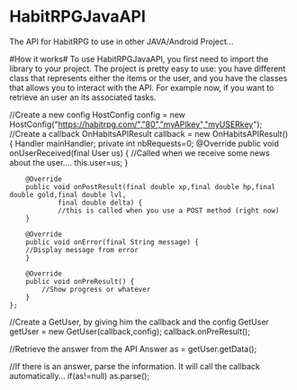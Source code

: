 HabitRPGJavaAPI
===============

The API for HabitRPG to use in other JAVA/Android Project...


#How it works#
To use HabitRPGJavaAPI, you first need to import the library to your project. The project is pretty easy to use: you have different class that represents either the items or the user,
and you have the classes that allows you to interact with the API. For example now, if you want to retrieve an user an its associated tasks.

//Create a new config
HostConfig config = new HostConfig("https://habitrpg.com/","80","myAPIkey","myUSERkey");
//Create a callback
	OnHabitsAPIResult callback = new OnHabitsAPIResult() {
		Handler mainHandler;
		private int nbRequests=0;
		@Override
		public void onUserReceived(final User us) {
			//Called when we receive some news about the user....
			this.user=us;
		}

		@Override
		public void onPostResult(final double xp,final double hp,final double gold,final double lvl,
				final double delta) {
				//this is called when you use a POST method (right now)
		}

		@Override
		public void onError(final String message) {
		//Display message from error
		}

		@Override
		public void onPreResult() {
			//Show progress or whatever
		}
	};
	
//Create a GetUser, by giving him the callback and the config
GetUser getUser = new GetUser(callback,config);
callback.onPreResult();

//Retrieve the answer from the API
Answer as = getUser.getData();

//If there is an answer, parse the information. It will call the callback automatically...
if(as!=null)
	as.parse();
	
